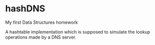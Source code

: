 # hashDNS
My first Data Structures homework

A hashtable implementation which is supposed to simulate the lookup operations made by a DNS server.
